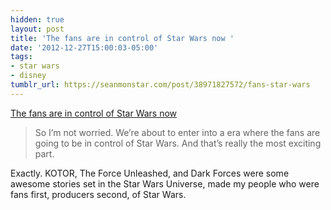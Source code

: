 ```yaml
---
hidden: true
layout: post
title: 'The fans are in control of Star Wars now '
date: '2012-12-27T15:00:03-05:00'
tags:
- star wars
- disney
tumblr_url: https://seanmonstar.com/post/38971827572/fans-star-wars
---
```

[The fans are in control of Star Wars now](http://nerdology.tumblr.com/post/38304304038)  

> So I’m not worried. We’re about to enter into a era where the fans are going to be in control of Star Wars. And that’s really the most exciting part.

Exactly. KOTOR, The Force Unleashed, and Dark Forces were some awesome stories set in the Star Wars Universe, made my people who were fans first, producers second, of Star Wars.

